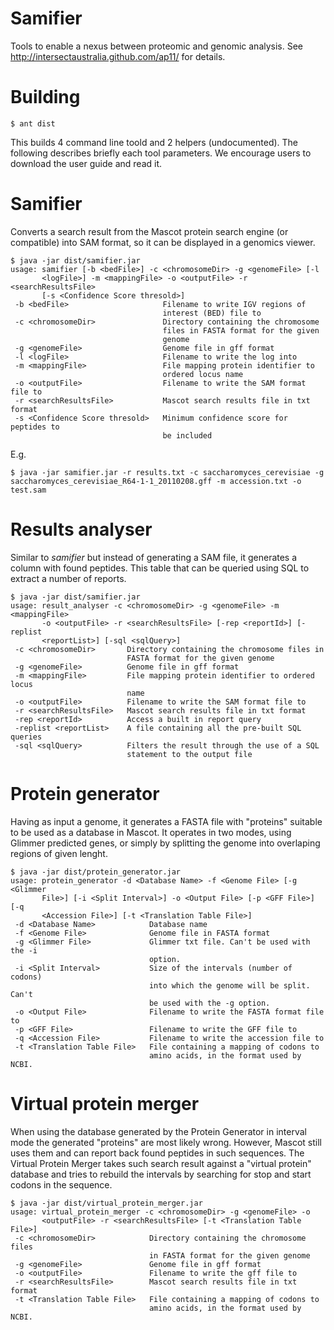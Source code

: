 Samifier
========

  Tools to enable a nexus between proteomic and genomic analysis.
  See http://intersectaustralia.github.com/ap11/ for details.

Building
========

    $ ant dist

This builds 4 command line toold and 2 helpers (undocumented). The following
describes briefly each tool parameters. We encourage users to download the
user guide and read it.

Samifier
========

Converts a search result from the Mascot protein search engine (or compatible)
into SAM format, so it can be displayed in a genomics viewer.

    $ java -jar dist/samifier.jar 
    usage: samifier [-b <bedFile>] -c <chromosomeDir> -g <genomeFile> [-l
           <logFile>] -m <mappingFile> -o <outputFile> -r <searchResultsFile>
           [-s <Confidence Score thresold>]
     -b <bedFile>                     Filename to write IGV regions of
                                      interest (BED) file to
     -c <chromosomeDir>               Directory containing the chromosome
                                      files in FASTA format for the given
                                      genome
     -g <genomeFile>                  Genome file in gff format
     -l <logFile>                     Filename to write the log into
     -m <mappingFile>                 File mapping protein identifier to
                                      ordered locus name
     -o <outputFile>                  Filename to write the SAM format file to
     -r <searchResultsFile>           Mascot search results file in txt format
     -s <Confidence Score thresold>   Minimum confidence score for peptides to
                                      be included

E.g.

    $ java -jar samifier.jar -r results.txt -c saccharomyces_cerevisiae -g saccharomyces_cerevisiae_R64-1-1_20110208.gff -m accession.txt -o test.sam

Results analyser
================

Similar to *samifier* but instead of generating a SAM file, it generates a column with
found peptides. This table that can be queried using SQL to extract a number of reports.


    $ java -jar dist/samifier.jar 
    usage: result_analyser -c <chromosomeDir> -g <genomeFile> -m <mappingFile>
           -o <outputFile> -r <searchResultsFile> [-rep <reportId>] [-replist
           <reportList>] [-sql <sqlQuery>]
     -c <chromosomeDir>       Directory containing the chromosome files in
                              FASTA format for the given genome
     -g <genomeFile>          Genome file in gff format
     -m <mappingFile>         File mapping protein identifier to ordered locus
                              name
     -o <outputFile>          Filename to write the SAM format file to
     -r <searchResultsFile>   Mascot search results file in txt format
     -rep <reportId>          Access a built in report query
     -replist <reportList>    A file containing all the pre-built SQL queries
     -sql <sqlQuery>          Filters the result through the use of a SQL
                              statement to the output file


Protein generator
=================

Having as input a genome, it generates a FASTA file with "proteins" suitable to be
used as a database in Mascot. It operates in two modes, using Glimmer predicted
genes, or simply by splitting the genome into overlaping regions of given lenght.

 
    $ java -jar dist/protein_generator.jar
    usage: protein_generator -d <Database Name> -f <Genome File> [-g <Glimmer
           File>] [-i <Split Interval>] -o <Output File> [-p <GFF File>] [-q
           <Accession File>] [-t <Translation Table File>]
     -d <Database Name>            Database name
     -f <Genome File>              Genome file in FASTA format
     -g <Glimmer File>             Glimmer txt file. Can't be used with the -i
                                   option.
     -i <Split Interval>           Size of the intervals (number of codons)
                                   into which the genome will be split. Can't
                                   be used with the -g option.
     -o <Output File>              Filename to write the FASTA format file to
     -p <GFF File>                 Filename to write the GFF file to
     -q <Accession File>           Filename to write the accession file to
     -t <Translation Table File>   File containing a mapping of codons to
                                   amino acids, in the format used by NCBI.

Virtual protein merger
======================

When using the database generated by the Protein Generator in interval mode the
generated "proteins" are most likely wrong. However, Mascot still uses them and
can report back found peptides in such sequences. The Virtual Protein Merger
takes such search result against a "virtual protein" database and tries to rebuild
the intervals by searching for stop and start codons in the sequence.


    $ java -jar dist/virtual_protein_merger.jar
    usage: virtual_protein_merger -c <chromosomeDir> -g <genomeFile> -o
           <outputFile> -r <searchResultsFile> [-t <Translation Table File>]
     -c <chromosomeDir>            Directory containing the chromosome files
                                   in FASTA format for the given genome
     -g <genomeFile>               Genome file in gff format
     -o <outputFile>               Filename to write the gff file to
     -r <searchResultsFile>        Mascot search results file in txt format
     -t <Translation Table File>   File containing a mapping of codons to
                                   amino acids, in the format used by NCBI.

